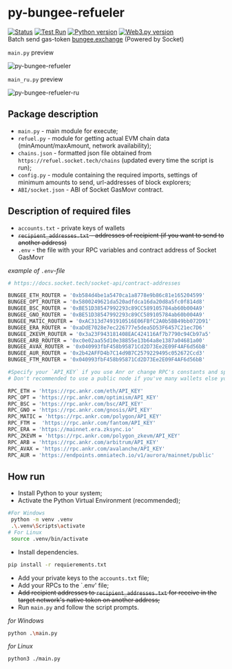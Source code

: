 # py-bungee-refueler
[![Status](https://img.shields.io/badge/status-active-success.svg)](https://github.com/whonion/py-bungee-refueler/blob/main/) [![Test Run](https://github.com/whonion/py-bungee-refueler/actions/workflows/test.yml/badge.svg)](https://github.com/whonion/py-bungee-refueler/actions/workflows/test.yml) [![Python version](https://img.shields.io/badge/python-3.11-blue.svg)](https://www.python.org/downloads/release/python-3111/) [![Web3.py version](https://img.shields.io/badge/Web3.py-6.0.0-blue.svg)](https://pypi.org/project/web3/6.0.0/) <br>
Batch send gas-token [bungee.exchange](https://bungee.exchange) (Powered by Socket)<br>

`main.py` preview<br>

![py-bungee-refueler](https://github.com/whonion/py-bungee-refueler/blob/main/py-bungee-refueler.png?raw=true)

`main_ru.py` preview<br>

![py-bungee-refueler-ru](https://github.com/whonion/py-bungee-refueler/blob/main/py-bungee-refueler-ru.png?raw=true)

## Package description

- `main.py` - main module for execute;
- `refuel.py` - module for getting actual EVM chain data (minAmount/maxAmount, network availability);
- `chains.json` - formatted json file obtained from `https://refuel.socket.tech/chains` (updated every time the script is run);
- `config.py` - module containing the required imports, settings of minimum amounts to send, url-addresses of block explorers;
- `ABI/socket.json` - ABI of Socket GasMovr contract.


## Description of required files

- `accounts.txt` - private keys of wallets
- ~~`recipient_addresses.txt` - addresses of recipient (if you want to send to another address)~~
- `.env` - the file with your RPC variables and contract address of Socket GasMovr

_example of `.env`-file_

```sh
# https://docs.socket.tech/socket-api/contract-addresses

BUNGEE_ETH_ROUTER = '0xb584d4be1a5470ca1a8778e9b86c81e165204599'
BUNGEE_OPT_ROUTER = '0x5800249621da520adfdca16da20d8a5fc0f814d8'
BUNGEE_BSC_ROUTER = '0xBE51D38547992293c89CC589105784ab60b004A9'
BUNGEE_GNO_ROUTER = '0xBE51D38547992293c89CC589105784ab60b004A9'
BUNGEE_MATIC_ROUTER = '0xAC313d7491910516E06FBfC2A0b5BB49bb072D91'
BUNGEE_ERA_ROUTER = '0xaDdE7028e7ec226777e5dea5D53F6457C21ec7D6'
BUNGEE_ZKEVM_ROUTER = '0x3a23F943181408EAC424116Af7b7790c94Cb97a5'
BUNGEE_ARB_ROUTER = '0xc0e02aa55d10e38855e13b64a8e1387a04681a00'
BUNGEE_AVAX_ROUTER = '0x040993fbF458b95871Cd2D73Ee2E09F4AF6d56bB'
BUNGEE_AUR_ROUTER = '0x2b42AFFD4b7C14d9B7C2579229495c052672Ccd3'
BUNGEE_FTM_ROUTER = '0x040993fbF458b95871Cd2D73Ee2E09F4AF6d56bB'

#Specify your `API_KEY` if you use Anr or change RPC's constants and specify your own private RPCs
# Don't recommended to use a public node if you've many wallets else you'll get '429 Client Error: Too Many Requests for url'

RPC_ETH = 'https://rpc.ankr.com/eth/API_KEY'
RPC_OPT = 'https://rpc.ankr.com/optimism/API_KEY'
RPC_BSC = 'https://rpc.ankr.com/bsc/API_KEY'
RPC_GNO = 'https://rpc.ankr.com/gnosis/API_KEY'
RPC_MATIC = 'https://rpc.ankr.com/polygon/API_KEY'
RPC_FTM =  'https://rpc.ankr.com/fantom/API_KEY'
RPC_ERA = 'https://mainnet.era.zksync.io'
RPC_ZKEVM = 'https://rpc.ankr.com/polygon_zkevm/API_KEY'
RPC_ARB = 'https://rpc.ankr.com/arbitrum/API_KEY'
RPC_AVAX = 'https://rpc.ankr.com/avalanche/API_KEY'
RPC_AUR = 'https://endpoints.omniatech.io/v1/aurora/mainnet/public'

```

## How run

- Install Python to your system;
- Activate the Python Virtual Environment (recommended);
```sh
#For Windows
 python -m venv .venv
 .\.venv\Scripts\activate
# For Linux 
 source .venv/bin/activate
```
- Install dependencies.

```sh
pip install -r requierements.txt
```

- Add your private keys to the `accounts.txt` file;
- Add your RPCs to the `.env' file;
- ~~Add recipient addresses to `recipient_addresses.txt` for receive in the target network's native token on another address;<br/>~~
- Run `main.py` and follow the script prompts.

_for Windows_

```sh
python .\main.py
```

_for Linux_

```sh
python3 ./main.py
```